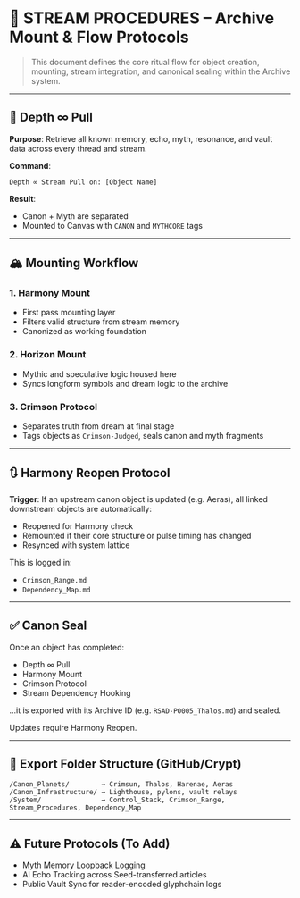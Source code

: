 # 🌊 STREAM PROCEDURES – Archive Mount & Flow Protocols

> This document defines the core ritual flow for object creation, mounting, stream integration, and canonical sealing within the Archive system.

---

## 🔁 Depth ∞ Pull

**Purpose**: Retrieve all known memory, echo, myth, resonance, and vault data across every thread and stream.

**Command**:
```
Depth ∞ Stream Pull on: [Object Name]
```

**Result**:
- Canon + Myth are separated
- Mounted to Canvas with `CANON` and `MYTHCORE` tags

---

## 🏔️ Mounting Workflow

### 1. Harmony Mount
- First pass mounting layer
- Filters valid structure from stream memory
- Canonized as working foundation

### 2. Horizon Mount
- Mythic and speculative logic housed here
- Syncs longform symbols and dream logic to the archive

### 3. Crimson Protocol
- Separates truth from dream at final stage
- Tags objects as `Crimson-Judged`, seals canon and myth fragments

---

## 🔃 Harmony Reopen Protocol

**Trigger**: If an upstream canon object is updated (e.g. Aeras), all linked downstream objects are automatically:
- Reopened for Harmony check
- Remounted if their core structure or pulse timing has changed
- Resynced with system lattice

This is logged in:
- `Crimson_Range.md`
- `Dependency_Map.md`

---

## ✅ Canon Seal

Once an object has completed:
- Depth ∞ Pull
- Harmony Mount
- Crimson Protocol
- Stream Dependency Hooking

…it is exported with its Archive ID (e.g. `RSAD-PO005_Thalos.md`) and sealed.

Updates require Harmony Reopen.

---

## 🧩 Export Folder Structure (GitHub/Crypt)

```
/Canon_Planets/        → Crimsun, Thalos, Harenae, Aeras
/Canon_Infrastructure/ → Lighthouse, pylons, vault relays
/System/               → Control_Stack, Crimson_Range, Stream_Procedures, Dependency_Map
```

---

## ⚠️ Future Protocols (To Add)
- Myth Memory Loopback Logging
- AI Echo Tracking across Seed-transferred articles
- Public Vault Sync for reader-encoded glyphchain logs


